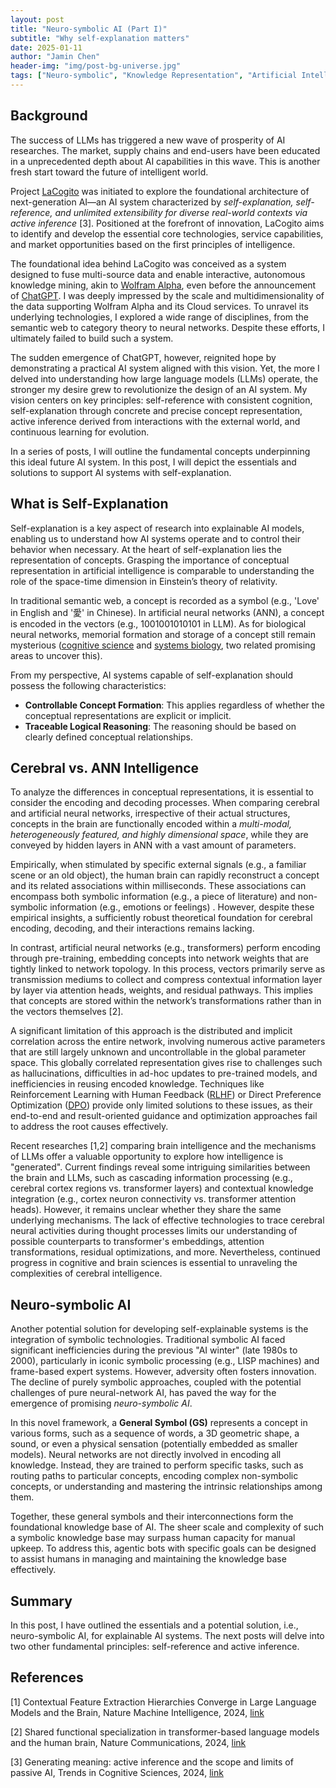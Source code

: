 ```yaml
---
layout: post
title: "Neuro-symbolic AI (Part I)"
subtitle: "Why self-explanation matters"
date: 2025-01-11
author: "Jamin Chen"
header-img: "img/post-bg-universe.jpg"
tags: ["Neuro-symbolic", "Knowledge Representation", "Artificial Intelligence"]
---
```


## Background

The success of LLMs has triggered a new wave of prosperity of AI researches.
The market, supply chains and end-users have been educated in a unprecedented
depth about AI capabilities in this wave. This is another fresh start toward
the future of intelligent world.

Project [LaCogito](https://github.com/lambdacogito) was initiated to explore
the foundational architecture of next-generation AI—an AI system characterized
by *self-explanation, self-reference, and unlimited extensibility for diverse
real-world contexts via active inference* [3]. Positioned at the forefront of
innovation, LaCogito aims to identify and develop the essential core
technologies, service capabilities, and market opportunities based on the first
principles of intelligence.

The foundational idea behind LaCogito was conceived as a system designed to
fuse multi-source data and enable interactive, autonomous knowledge mining,
akin to [Wolfram Alpha](https://www.wolframalpha.com/), even before the
announcement of [ChatGPT](https://chat.openai.com/). I was deeply impressed by the scale and
multidimensionality of the data supporting Wolfram Alpha and its Cloud
services. To unravel its underlying technologies, I explored a wide range of
disciplines, from the semantic web to category theory to neural networks.
Despite these efforts, I ultimately failed to build such a system.

The sudden emergence of ChatGPT, however, reignited hope by demonstrating a
practical AI system aligned with this vision. Yet, the more I delved into
understanding how large language models (LLMs) operate, the stronger my desire
grew to revolutionize the design of an AI system. My vision centers on key
principles: self-reference with consistent cognition, self-explanation through
concrete and precise concept representation, active inference derived from
interactions with the external world, and continuous learning for evolution.

In a series of posts, I will outline the fundamental concepts underpinning this
ideal future AI system. In this post, I will depict the essentials and
solutions to support AI systems with self-explanation.

## What is Self-Explanation

Self-explanation is a key aspect of research into explainable AI models, enabling us to understand how AI systems operate and to control their behavior when necessary. At the heart of self-explanation lies the representation of concepts. Grasping the importance of conceptual representation in artificial intelligence is comparable to understanding the role of the space-time dimension in Einstein’s theory of relativity.

In traditional semantic web, a concept is recorded as a symbol (e.g., 'Love' in
English and '愛' in Chinese). In artificial neural networks (ANN), a concept is
encoded in the vectors (e.g., 1001001010101 in LLM). As for biological neural
networks, memorial formation and storage of a concept still remain
mysterious ([cognitive science](https://en.wikipedia.org/wiki/Cognitive_science)
and [systems biology](https://en.wikipedia.org/wiki/Systems_biology),
two related promising areas to uncover this).

From my perspective, AI systems capable of self-explanation should possess the following characteristics:

* **Controllable Concept Formation**: This applies regardless of whether the conceptual representations are explicit or implicit.
* **Traceable Logical Reasoning**: The reasoning should be based on clearly defined conceptual relationships.

## Cerebral vs. ANN Intelligence

To analyze the differences in conceptual representations, it is essential to
consider the encoding and decoding processes. When comparing cerebral and
artificial neural networks, irrespective of their actual structures, concepts
in the brain are functionally encoded within a *multi-modal, heterogeneously
featured, and highly dimensional space*, while they are conveyed by
hidden layers in ANN with a vast amount of parameters.

Empirically, when stimulated by specific external signals (e.g., a familiar
scene or an old object), the human brain can rapidly reconstruct a concept and
its related associations within milliseconds. These associations can encompass
both symbolic information (e.g., a piece of literature) and non-symbolic
information (e.g., emotions or feelings) . However, despite these empirical
insights, a sufficiently robust theoretical foundation for cerebral encoding,
decoding, and their interactions remains lacking.

In contrast, artificial neural networks (e.g., transformers) perform encoding
through pre-training, embedding concepts into network weights that are tightly
linked to network topology. In this process, vectors primarily serve as
transmission mediums to collect and compress contextual information layer by
layer via attention heads, weights, and residual pathways. This implies that
concepts are stored within the network’s transformations rather than in the
vectors themselves [2].

A significant limitation of this approach is the distributed and implicit
correlation across the entire network, involving numerous active parameters
that are still largely unknown and uncontrollable in the global parameter
space. This globally correlated representation gives rise to challenges such as
hallucinations, difficulties in ad-hoc updates to pre-trained models, and
inefficiencies in reusing encoded knowledge. Techniques like Reinforcement
Learning with Human Feedback ([RLHF](https://arxiv.org/abs/2203.02155))
or Direct Preference Optimization ([DPO](https://arxiv.org/abs/2305.18290))
provide only limited solutions to these issues, as their end-to-end and
result-oriented guidance and optimization approaches fail to address the root
causes effectively.

Recent researches [1,2] comparing brain intelligence and the mechanisms of LLMs
offer a valuable opportunity to explore how intelligence is "generated".
Current findings reveal some intriguing similarities between the brain and LLMs,
such as cascading information processing (e.g., cerebral cortex regions vs.
transformer layers) and contextual knowledge integration (e.g., cortex neuron
connectivity vs. transformer attention heads). However, it remains unclear
whether they share the same underlying mechanisms. The lack of effective
technologies to trace cerebral neural activities during thought processes
limits our understanding of possible counterparts to transformer's embeddings,
attention transformations, residual optimizations, and more. Nevertheless,
continued progress in cognitive and brain sciences is essential to unraveling
the complexities of cerebral intelligence.

## Neuro-symbolic AI

Another potential solution for developing self-explainable systems is the
integration of symbolic technologies. Traditional symbolic AI faced significant
inefficiencies during the previous "AI winter" (late 1980s to 2000),
particularly in iconic symbolic processing (e.g., LISP machines) and
frame-based expert systems. However, adversity often fosters innovation. The
decline of purely symbolic approaches, coupled with the potential challenges of
pure neural-network AI, has paved the way for the emergence of promising
*neuro-symbolic AI*.

In this novel framework, a **General Symbol (GS)** represents a concept in various
forms, such as a sequence of words, a 3D geometric shape, a sound, or even a
physical sensation (potentially embedded as smaller models). Neural networks
are not directly involved in encoding all knowledge. Instead, they are trained
to perform specific tasks, such as routing paths to particular concepts,
encoding complex non-symbolic concepts, or understanding and mastering the
intrinsic relationships among them.

Together, these general symbols and their interconnections form the
foundational knowledge base of AI. The sheer scale and complexity of such a
symbolic knowledge base may surpass human capacity for manual upkeep. To
address this, agentic bots with specific goals can be designed to assist humans
in managing and maintaining the knowledge base effectively.

## Summary

In this post, I have outlined the essentials and a potential solution, i.e.,
neuro-symbolic AI, for explainable AI systems. The next posts will delve into
two other fundamental principles: self-reference and active inference.

## References

[1] Contextual Feature Extraction Hierarchies Converge in Large Language Models
and the Brain, Nature Machine Intelligence, 2024, [link](https://www.nature.com/articles/s42256-024-00925-4)

[2] Shared functional specialization in transformer-based language models and
the human brain, Nature Communications, 2024, [link](https://www.nature.com/articles/s41467-024-49173-5)

[3] Generating meaning: active inference and the scope and limits of passive AI,
Trends in Cognitive Sciences, 2024, [link](https://www.sciencedirect.com/science/article/pii/S1364661323002607)
